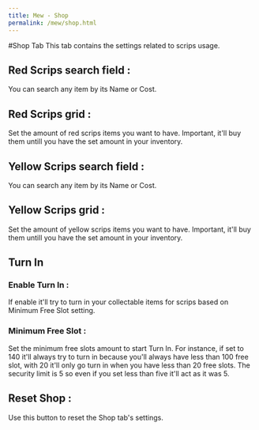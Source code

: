 ```yaml
---
title: Mew - Shop
permalink: /mew/shop.html
---
```


#Shop Tab
This tab contains the settings related to scrips usage.

## Red Scrips search field :
You can search any item by its Name or Cost.

## Red Scrips grid :
Set the amount of red scrips items you want to have. Important, it'll buy them untill you have the set amount in your inventory.

## Yellow Scrips search field :
You can search any item by its Name or Cost.
		
## Yellow Scrips grid :
Set the amount of yellow scrips items you want to have. Important, it'll buy them untill you have the set amount in your inventory.
		
## Turn In
### Enable Turn In :
If enable it'll try to turn in your collectable items for scrips based on Minimum Free Slot setting.
			
### Minimum Free Slot :
Set the minimum free slots amount to start Turn In. For instance, if set to 140 it'll always try to turn in because you'll always have less than 100 free slot, with 20 it'll only go turn in when you have less than 20 free slots. The security limit is 5 so even if you set less than five it'll act as it was 5.
	
## Reset Shop :
Use this button to reset the Shop tab's settings.

